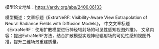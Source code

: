 模型论文地址：https://arxiv.org/abs/2406.06133

模型概述：文章标题《ExtraNeRF: Visibility-Aware View Extrapolation of Neural Radiance Fields with Diffusion Models》，
中文文章标题《ExtraNeRF：使用扩散模型进行神经辐射场的可见性感知视图外推》，
文章内容：提出ExtraNeRF方法，结合扩散模型实现神经辐射场的可见性感知视图外推，提升三维场景重建质量。
